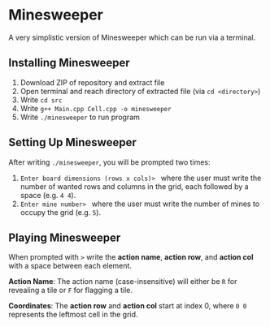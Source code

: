 # Minesweeper

A very simplistic version of Minesweeper which can be run via a terminal.

## Installing Minesweeper

1) Download ZIP of repository and extract file
2) Open terminal and reach directory of extracted file (via `cd <directory>`)
3) Write `cd src` 
4) Write `g++ Main.cpp Cell.cpp -o minesweeper`
5) Write `./minesweeper` to run program

## Setting Up Minesweeper

After writing `./minesweeper`, you will be prompted two times:

1) `Enter board dimensions (rows x cols)> ` where the user must write the number of wanted rows and columns in the grid, each followed by a space (e.g. `4 4`).
2) `Enter mine number> ` where the user must write the number of mines to occupy the grid (e.g. `5`).

## Playing Minesweeper

When prompted with `>` write the **action name**, **action row**, and **action col** with a space between each element.

**Action Name**: The action name (case-insensitive) will either be `R` for revealing a tile or `F` for flagging a tile. 

**Coordinates**: The **action row** and **action col** start at index 0, where `0 0` represents the leftmost cell in the grid.
